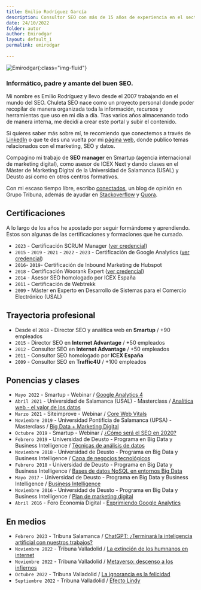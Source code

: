 ```yaml
---
title: Emilio Rodríguez García
description: Consultor SEO con más de 15 años de experiencia en el sector. Profesor de marketing digital en Deusto y USAL y Asesor en ICEX Next.
date: 24/10/2022
folder: autor
author: Emirodgar
layout: default_1
permalink: emirodgar
  
---
```


![Emirodgar](https://emirodgar.com/cdn/images/author/emirodgar.jpg){:class="img-fluid"}

### Informático, padre y **amante del buen SEO**.
 
Mi nombre es Emilio Rodríguez y llevo desde el 2007 trabajando en el mundo del SEO. Chuleta SEO nace como un proyecto personal donde poder recopilar de manera organizada toda la información, recursos y herramientas que uso en mi día a día. Tras varios años almacenando todo de manera interna, me decidí a crear este portal y subir el contenido.

Si quieres saber más sobre mí, te recomiendo que conectemos a través de [LinkedIn](https://www.linkedin.com/in/emirodgar/) o que te des una vuelta por mi [página web](https://emirodgar.com), donde publico temas relacionados con el marketing, SEO y datos.

Compagino mi trabajo de **SEO manager** en Smartup (agencia internacional de marketing digital), como asesor de ICEX Next  y dando clases en el Máster de Marketing Digital de la Universidad de Salamanca (USAL) y Deusto así como en otros centros formativos.

Con mi escaso tiempo libre, escribo [conectados](https://www.tribunasalamanca.com/blogs/conectados), un blog de opinión en Grupo Tribuna, además de ayudar en [Stackoverflow](https://webmasters.stackexchange.com/users/86914/emirodgar) y [Quora](https://es.quora.com/profile/Emilio-7).

## Certificaciones
A lo largo de los años he apostado por seguir formándome y aprendiendo. Estos son algunas de las certificaciones y formaciones que he cursado.

- `2023` - Certificación SCRUM Manager ([ver credencial](https://www.scrummanager.com/website/c/profile/member.php?id=42726))
- `2015` - `2019` - `2021` - `2022` - `2023` - Certificación de Google Analytics ([ver credencial](https://skillshop.exceedlms.com/student/award/Wf2svvBMnjGoFAMXTkMPDzVq))
- `2016`- `2019`- Certificación de Inbound Marketing de Hubspot
- `2018` - Certificación Woorank Expert ([ver credencial](https://experts.woorank.com/en/experts/emilio-rodriguez-garcia))
- `2014` - Asesor SEO homologado por ICEX España
- `2011` - Certificación de Webtrekk
- `2009` - Máster en Experto en Desarrollo de Sistemas para el Comercio Electrónico (USAL)

## Trayectoria profesional

- Desde el `2018` - Director SEO y analítica web en **Smartup**  / +90 empleados
- `2015` - Director SEO en **Internet Advantage**  / +50 empleados
- `2012` - Consultor SEO en **Internet Advantage**  / +50 empleados
- `2011` - Consultor SEO homologado por **ICEX España**
- `2009` - Consultor SEO en **Traffic4U**  / +100 empleados

## Ponencias y clases

- `Mayo 2022` - Smartup - Webinar / [Google Analytics 4](https://es.slideshare.net/emirodgar/google-analytics-4-webinar-smartup)
- `Abril 2021` - Universidad de Salamanca (USAL) - Masterclass / [Analítica web - el valor de los datos](https://es.slideshare.net/emirodgar/usal-masterclass-analtica-web-2021)
- `Marzo 2021` - Siteimprove - Webinar / [Core Web Vitals](https://hello.siteimprove.com/es-es/on-demand-webinar/seo-2021-core-web-vitals/download)
- `Noviembre 2019` - Universidad Pontificia de Salamanca (UPSA) - Masterclass / [Big Data + Marketing Digital](https://es.slideshare.net/emirodgar/big-data-marketing-digital)
- `Octubre 2019` - Smartup - Webinar / [¿Cómo será el SEO en 2020?](https://es.slideshare.net/emirodgar/webinar-smartup-cmo-ser-el-seo-en-2020)
- `Febrero 2019` - Universidad de Deusto - Programa en Big Data y Business Intelligence / [Técnicas de análisis de datos](https://es.slideshare.net/emirodgar/tcnicas-de-anlisis-de-datos)
- `Noviembre 2018` - Universidad de Deusto - Programa en Big Data y Business Intelligence / [Capa de negocios tecnológicos](https://es.slideshare.net/emirodgar/capa-de-negocios-tecnolgicos-modelos-de-negocios-iv)
- `Febrero 2018` - Universidad de Deusto - Programa en Big Data y Business Intelligence / [Bases de datos NoSQL en entornos Big Data](https://es.slideshare.net/emirodgar/bases-de-datos-nosql-en-entornos-big-data)
- `Mayo 2017` - Universidad de Deusto - Programa en Big Data y Business Intelligence / [Business Intelligence](https://es.slideshare.net/emirodgar/business-intelligence-76291067) 
- `Noviembre 2016` - Universidad de Deusto - Programa en Big Data y Business Intelligence / [Plan de marketing digital](https://es.slideshare.net/emirodgar/plan-de-marketing-digital-76290876)
- `Abril 2016` - Foro Economía Digital - [Exprimiendo Google Analytics](https://es.slideshare.net/emirodgar/exprimiendo-google-analytics)

## En medios


- `Febrero 2023` - Tribuna Salamanca / [ChatGPT: ¿Terminará la inteligencia artificial con nuestros trabajos?](https://www.tribunasalamanca.com/noticias/321335/chat-gpt-terminara-la-inteligencia-artificial-con-nuestros-trabajos)
- `Noviembre 2022` - Tribuna Valladolid /  [La extinción de los humnanos en internet](https://www.tribunavalladolid.com/noticias/311970/la-extincion-de-los-humanos-en-internet)
- `Noviembre 2022` - Tribuna Valladolid /  [Metaverso: descenso a los infiernos](https://www.tribunavalladolid.com/noticias/310453/metaverso-el-descenso-a-los-infiernos)
- `Octubre 2022` - Tribuna Valladolid / [La ignorancia es la felicidad](https://www.tribunavalladolid.com/noticias/307838/la-ignorancia-es-la-felicidad)
- `Septiembre 2022` - Tribuna Valladolid / [Efecto Lindy](https://www.tribunavalladolid.com/noticias/306116/efecto-lindy-te-ayudo-a-elegir-tu-proximo-libro)

